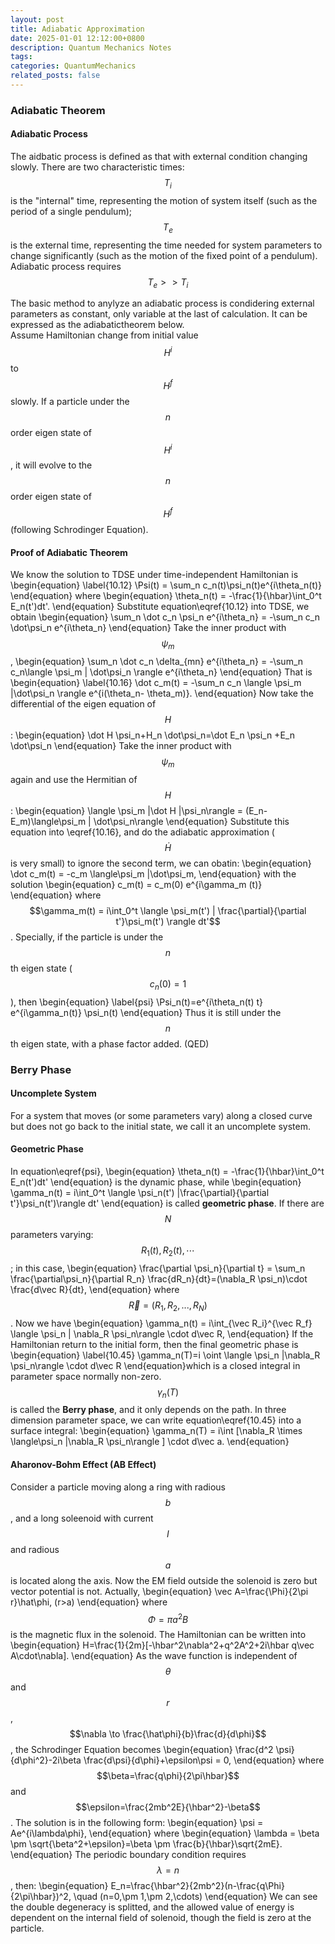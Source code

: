 ```yaml
---
layout: post
title: Adiabatic Approximation
date: 2025-01-01 12:12:00+0800
description: Quantum Mechanics Notes 
tags: 
categories: QuantumMechanics
related_posts: false
---
```


### Adiabatic Theorem
#### Adiabatic Process
The aidbatic process is defined as that with external condition changing slowly. 
There are two characteristic times: $$T_i$$ is the "internal" time, representing the motion of system itself (such as the period of a single pendulum); $$T_e$$ is the external time, representing the time needed for system parameters to change significantly (such as the motion of the fixed point of a pendulum).
Adiabatic process requires $$T_e >> T_i$$

The basic method to anylyze an adiabatic process is condidering external parameters as constant, only variable at the last of calculation. 
It can be expressed as the adiabatictheorem below.\
Assume Hamiltonian change from initial value $$H^i$$ to $$H^f$$ slowly. If a particle under the $$n$$ order eigen state of $$H^i$$, it will evolve to the $$n$$ order eigen state of $$H^f$$ (following Schrodinger Equation).

#### Proof of Adiabatic Theorem
We know the solution to TDSE under time-independent Hamiltonian is
\begin{equation}
\label{10.12}
\Psi(t) = \sum_n c_n(t)\psi_n(t)e^{i\theta_n(t)}
\end{equation}
where
\begin{equation}
\theta_n(t) = -\frac{1}{\hbar}\int_0^t E_n(t')dt'.
\end{equation}
Substitute equation\eqref{10.12} into TDSE, we obtain
\begin{equation}
\sum_n \dot c_n \psi_n e^{i\theta_n} = -\sum_n c_n \dot\psi_n e^{i\theta_n}
\end{equation}
Take the inner product with $$\psi_m$$,
\begin{equation}
\sum_n \dot c_n \delta_{mn} e^{i\theta_n} = -\sum_n c_n\langle \psi_m | \dot\psi_n \rangle e^{i\theta_n} 
\end{equation}
That is
\begin{equation}
\label{10.16}
\dot c_m(t) = -\sum_n c_n \langle \psi_m |\dot\psi_n \rangle e^{i(\theta_n- \theta_m)}.
\end{equation}
Now take the differential of the eigen equation of $$H$$:
\begin{equation}
\dot H \psi_n+H_n \dot\psi_n=\dot E_n \psi_n +E_n \dot\psi_n
\end{equation}
Take the inner product with $$\psi_m$$ again and use the Hermitian of $$H$$:
\begin{equation}
\langle \psi_m |\dot H |\psi_n\rangle = (E_n-E_m)\langle\psi_m | \dot\psi_n\rangle
\end{equation}
Substitute this equation into \eqref{10.16}, and do the adiabatic approximation ($$\dot H $$ is very small) to ignore the second term, we can obatin:
\begin{equation}
\dot c_m(t) = -c_m \langle\psi_m |\dot\psi_m,
\end{equation}
with the solution
\begin{equation}
c_m(t) = c_m(0) e^{i\gamma_m (t)}
\end{equation}
where $$\gamma_m(t) = i\int_0^t \langle \psi_m(t') | \frac{\partial}{\partial t'}\psi_m(t') \rangle dt'$$.
Specially, if the particle is under the $$n$$th eigen state ($$c_n(0)=1$$), then
\begin{equation}
\label{psi}
\Psi_n(t)=e^{i\theta_n(t) t} e^{i\gamma_n(t)} \psi_n(t)
\end{equation}
Thus it is still under the $$n$$th eigen state, with a phase factor added. (QED) 
### Berry Phase
#### Uncomplete System
For a system that moves (or some parameters vary) along a closed curve but does not go back to the initial state, we call it an uncomplete system.
#### Geometric Phase
In equation\eqref{psi}, 
\begin{equation}
\theta_n(t) = -\frac{1}{\hbar}\int_0^t E_n(t')dt'
\end{equation}
is the dynamic phase, while
\begin{equation}
\gamma_n(t) = i\int_0^t \langle \psi_n(t') |\frac{\partial}{\partial t'}\psi_n(t')\rangle dt'
\end{equation}
is called **geometric phase**.
If there are $$N$$ parameters varying: $$R_1(t), R_2(t), \cdots$$; in this case,
\begin{equation}
\frac{\partial \psi_n}{\partial t} = \sum_n \frac{\partial\psi_n}{\partial R_n} \frac{dR_n}{dt}=(\nabla_R \psi_n)\cdot \frac{d\vec R}{dt},
\end{equation}
where $$\vec R = (R_1,R_2,...,R_N)$$. Now we have
\begin{equation}
\gamma_n(t) = i\int_{\vec R_i}^{\vec R_f} \langle \psi_n | \nabla_R \psi_n\rangle \cdot d\vec R,
\end{equation}
If the Hamiltonian return to the initial form, then the final geometric phase is
\begin{equation}
\label{10.45}
\gamma_n(T)=i \oint \langle \psi_n |\nabla_R \psi_n\rangle \cdot d\vec R
\end{equation}which is a closed integral in parameter space normally non-zero. $$\gamma_n(T)$$ is called the **Berry phase**, and it only depends on the path.
In three dimension parameter space, we can write equation\eqref{10.45} into a surface integral:
\begin{equation}
\gamma_n(T) = i\int [\nabla_R \times \langle\psi_n |\nabla_R \psi_n\rangle ] \cdot d\vec a.
\end{equation}

#### Aharonov-Bohm Effect (AB Effect)
Consider a particle moving along a ring with radious $$b$$, and a long soleenoid with current $$I$$ and radious $$a$$ is located along the axis. Now the EM field outside the solenoid is zero but vector potential is not. Actually,
\begin{equation}
\vec A=\frac{\Phi}{2\pi r}\hat\phi, (r>a)
\end{equation}
where $$\Phi = \pi a^2B$$ is the magnetic flux in the solenoid.
The Hamiltonian can be written into
\begin{equation}
H=\frac{1}{2m}[-\hbar^2\nabla^2+q^2A^2+2i\hbar q\vec A\cdot\nabla].
\end{equation}
As the wave function is independent of $$\theta$$ and $$r$$, $$\nabla \to \frac{\hat\phi}{b}\frac{d}{d\phi}$$, the Schrodinger Equation becomes
\begin{equation}
\frac{d^2 \psi}{d\phi^2}-2i\beta \frac{d\psi}{d\phi}+\epsilon\psi = 0,
\end{equation}
where $$\beta=\frac{q\phi}{2\pi\hbar}$$ and $$\epsilon=\frac{2mb^2E}{\hbar^2}-\beta$$.
The solution is in the following form:
\begin{equation}
\psi = Ae^{i\lambda\phi},
\end{equation}
where
\begin{equation}
\lambda = \beta \pm \sqrt{\beta^2+\epsilon}=\beta \pm \frac{b}{\hbar}\sqrt{2mE}.
\end{equation}
The periodic boundary condition requires $$\lambda = n$$, then:
\begin{equation}
E_n=\frac{\hbar^2}{2mb^2}(n-\frac{q\Phi}{2\pi\hbar})^2, \quad (n=0,\pm 1,\pm 2,\cdots)
\end{equation}
We can see the double degeneracy is splitted, and the allowed value of energy is dependent on the internal field of solenoid, though the field is zero at the particle.

